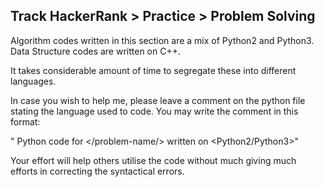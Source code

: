## Track HackerRank > Practice > Problem Solving

Algorithm codes written in this section are a mix of Python2 and Python3. Data Structure codes are written on C++.

It takes considerable amount of time to segregate these into different languages. 

In case you wish to help me, please leave a comment on the python file stating the language used to code. You may write the comment in this format:

" Python code for </problem-name/> written on <Python2/Python3>"

Your effort will help others utilise the code without much giving much efforts in correcting the syntactical errors.
